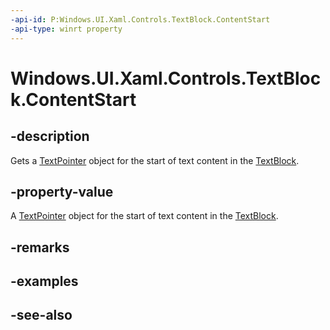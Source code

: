 ```yaml
---
-api-id: P:Windows.UI.Xaml.Controls.TextBlock.ContentStart
-api-type: winrt property
---
```


<!-- Property syntax
public Windows.UI.Xaml.Documents.TextPointer ContentStart { get; }
-->

# Windows.UI.Xaml.Controls.TextBlock.ContentStart

## -description
Gets a [TextPointer](../windows.ui.xaml.documents/textpointer.md) object for the start of text content in the [TextBlock](textblock.md).



## -property-value
A [TextPointer](../windows.ui.xaml.documents/textpointer.md) object for the start of text content in the [TextBlock](textblock.md).

## -remarks

## -examples

## -see-also
